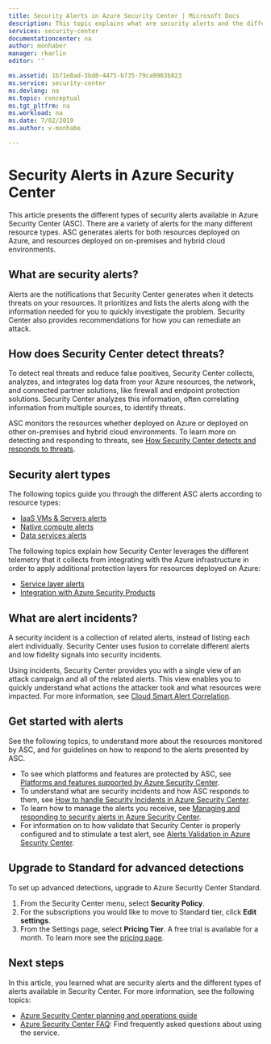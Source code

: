```yaml
---
title: Security Alerts in Azure Security Center | Microsoft Docs
description: This topic explains what are security alerts and the different types available in Azure Security Center.
services: security-center
documentationcenter: na
author: monhaber
manager: rkarlin
editor: ''

ms.assetid: 1b71e8ad-3bd8-4475-b735-79ca9963b823
ms.service: security-center
ms.devlang: na
ms.topic: conceptual
ms.tgt_pltfrm: na
ms.workload: na
ms.date: 7/02/2019
ms.author: v-monhabe

---
```

# Security Alerts in Azure Security Center

This article presents the different types of security alerts available in Azure Security Center (ASC). There are a variety of alerts for the many different resource types. ASC generates alerts for both resources deployed on Azure, and resources deployed on on-premises and hybrid cloud environments. 

## What are security alerts?

Alerts are the notifications that Security Center generates when it detects threats on your resources. It prioritizes and lists the alerts along with the information needed for you to quickly investigate the problem. Security Center also provides recommendations for how you can remediate an attack.

## How does Security Center detect threats?

To detect real threats and reduce false positives, Security Center collects, analyzes, and integrates log data from your Azure resources, the network, and connected partner solutions, like firewall and endpoint protection solutions. Security Center analyzes this information, often correlating information from multiple sources, to identify threats.

ASC monitors the resources whether deployed on Azure or deployed on other on-premises and hybrid cloud environments. To learn more on detecting and responding to threats, see [How Security Center detects and responds to threats](security-center-detection-capabilities.md#asc-detects).

## Security alert types

The following topics guide you through the different ASC alerts according to resource types:

* [IaaS VMs & Servers alerts](security-center-alerts-iaas.md)
* [Native compute alerts](security-center-alerts-compute.md)
* [Data services alerts](security-center-alerts-data-services.md)

The following topics explain how Security Center leverages the different telemetry that it collects from integrating with the Azure infrastructure in order to apply additional protection layers for resources deployed on Azure:

* [Service layer alerts](security-center-alerts-service-layer.md)
* [Integration with Azure Security Products](security-center-alerts-integration.md)

## What are alert incidents?

A security incident is a collection of related alerts, instead of listing each alert individually. Security Center uses fusion to correlate different alerts and low fidelity signals into security incidents.

Using incidents, Security Center provides you with a single view of an attack campaign and all of the related alerts. This view enables you to quickly understand what actions the attacker took and what resources were impacted. For more information, see [Cloud Smart Alert Correlation](security-center-alerts-cloud-smart.md).

## Get started with alerts

See the following topics, to understand more about the resources monitored by ASC, and for guidelines on how to respond to the alerts presented by ASC.

* To see which platforms and features are protected by ASC, see [Platforms and features supported by Azure Security Center](security-center-os-coverage.md).  
* To understand what are security incidents and how ASC responds to them, see [How to handle Security Incidents in Azure Security Center](security-center-incident.md). 
* To learn how to manage the alerts you receive, see [Managing and responding to security alerts in Azure Security Center](security-center-managing-and-responding-alerts.md).
* For information on to how validate that Security Center is properly configured and to stimulate a test alert, see [Alerts Validation in Azure Security Center](security-center-alert-validation.md).  


## Upgrade to Standard for advanced detections

To set up advanced detections, upgrade to Azure Security Center Standard. 

1. From the Security Center menu, select **Security Policy**.
2. For the subscriptions you would like to move to Standard tier, click **Edit settings**. 
3. From the Settings page, select **Pricing Tier**. 
   A free trial is available for a month. To learn more see the [pricing page](https://azure.microsoft.com/pricing/details/security-center/). 

## Next steps

In this article, you learned what are security alerts and the different types of alerts available in Security Center. For more information, see the following topics:

* [Azure Security Center planning and operations guide](https://docs.microsoft.com/azure/security-center/security-center-planning-and-operations-guide)
* [Azure Security Center FAQ](https://docs.microsoft.com/azure/security-center/security-center-faq): Find frequently asked questions about using the service.

